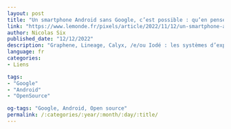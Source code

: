 ```yaml
---
layout: post
title: "Un smartphone Android sans Google, c’est possible : qu’en pensent les utilisateurs ?"
link: "https://www.lemonde.fr/pixels/article/2022/11/12/un-smartphone-android-sans-google-c-est-possible-qu-en-pensent-les-utilisateurs_6149559_4408996.html"
author: Nicolas Six
published_date: "12/12/2022"
description: "Graphene, Lineage, Calyx, /e/ou Iodé : les systèmes d’exploitation fondés sur Android, mais sans Google, séduisent les personnes avides de se défaire de l’emprise du géant américain. Ces smartphones fonctionnent-ils vraiment bien au quotidien ? "
language: fr
categories:
- Liens

tags:
- "Google"
- "Android"
- "OpenSource"

og-tags: "Google, Android, Open source"
permalink: /:categories/:year/:month/:day/:title/
---
```

